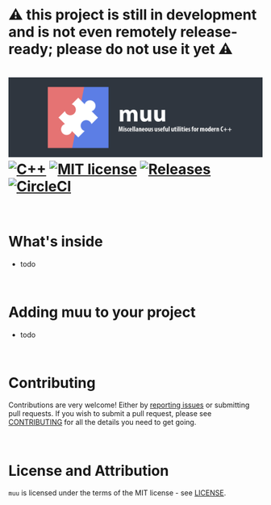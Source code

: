 # ⚠ this project is still in development and is not even remotely release-ready; please do not use it yet ⚠

![banner](docs/banner-small.png)  
[![C++](https://img.shields.io/badge/c%2B%2B-17%2C%2020-informational)][cpp_compilers]
[![MIT license](https://img.shields.io/badge/license-MIT-blue.svg)](./LICENSE)
[![Releases](https://img.shields.io/github/release/marzer/muu.svg)](https://github.com/marzer/muu/releases)
[![CircleCI](https://circleci.com/gh/marzer/muu.svg?style=shield)](https://circleci.com/gh/marzer/muu)
 ====

<br>

# What's inside

- todo

<br>

# Adding muu to your project

- todo

<br>

# Contributing
Contributions are very welcome! Either by [reporting issues] or submitting pull requests.
If you wish to submit a pull request, please see [CONTRIBUTING] for all the details you need to get going.

<br>

# License and Attribution

`muu` is licensed under the terms of the MIT license - see [LICENSE].

[API documentation]: https://marzer.github.io/muu/
[CONTRIBUTING]: ./CONTRIBUTING.md
[LICENSE]: ./LICENSE
[cpp_compilers]: https://en.cppreference.com/w/cpp/compiler_support
[reporting issues]: https://github.com/marzer/muu/issues
